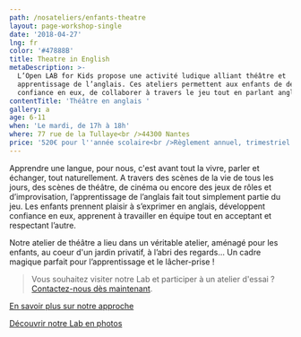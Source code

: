 ```yaml
---
path: /nosateliers/enfants-theatre
layout: page-workshop-single
date: '2018-04-27'
lng: fr
color: '#47888B'
title: Theatre in English
metaDescription: >-
  L’Open LAB for Kids propose une activité ludique alliant théâtre et
  apprentissage de l’anglais. Ces ateliers permettent aux enfants de développer
  confiance en eux, de collaborer à travers le jeu tout en parlant anglais. 
contentTitle: 'Théâtre en anglais '
gallery: a
age: 6-11
when: 'Le mardi, de 17h à 18h'
where: 77 rue de la Tullaye<br />44300 Nantes
price: '520€ pour l''année scolaire<br />Règlement annuel, trimestriel ou mensuel'
---
```

Apprendre une langue, pour nous, c'est avant tout la vivre, parler et échanger, tout naturellement. A travers des scènes de la vie de tous les jours, des scènes de théâtre, de cinéma ou encore des jeux de rôles et d’improvisation, l’apprentissage de l’anglais fait tout simplement partie du jeu. Les enfants prennent plaisir à s’exprimer en anglais, développent confiance en eux, apprenent à travailler en équipe tout en acceptant et respectant l’autre. 

Notre atelier de théâtre a lieu dans un véritable atelier, aménagé pour les enfants, au coeur d'un jardin privatif, à l’abri des regards… Un cadre magique parfait pour l’apprentissage et le lâcher-prise !

> Vous souhaitez visiter notre Lab et participer à un atelier d'essai ? [Contactez-nous dès maintenant](mailto:hello@lopenlab.com). 

[En savoir plus sur notre approche](/pedagogie)  

[Découvrir notre Lab en photos](/nosateliers/#lab)
